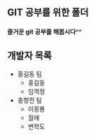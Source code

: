 ## GIT 공부를 위한 폴더

#### 즐거운 git 공부를 해봅시다^^

__개발자 목록__
---------------

* 홍길동 팀
	- 홍길동
	- 임꺽정
* 충향전 팀
	- 이몽룡
	- 월매	
	- 변학도


